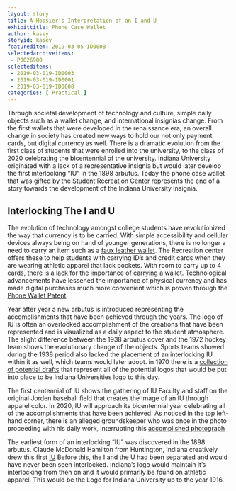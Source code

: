 ```yaml
---
layout: story
title: A Hoosier's Interpretation of an I and U 
exhibittitle: Phone Case Wallet 
author: kasey
storyid: kasey 
featureditem: 2019-03-05-ID0008
selectedarchiveitems:
 - P0026900 
selecteditems:
 - 2019-03-019-ID0003
 - 2019-03-019-ID0001
 - 2019-03-019-ID0008
categories: [ Practical ]
---
```


Through societal development of technology and culture, simple daily objects such as a wallet change, and international insignias change. From the first wallets that were developed in the renaissance era, an overall change in society has created new ways to hold our not only payment cards, but digital currency as well. There is a dramatic evolution from the first class of students that were enrolled into the university, to the class of 2020 celebrating the bicentennial of the university. Indiana University originated with a lack of a representative insignia but would later develop the first interlocking “IU” in the 1898 arbutus. Today the phone case wallet that was gifted by the Student Recreation Center represents the end of a story towards the development of the Indiana University Insignia.

## Interlocking The I and U 

The evolution of technology amongst college students have revolutionized the way that currency is to be carried. With simple accessibility and cellular devices always being on hand of younger generations, there is no longer a need to carry an item such as a [faux leather wallet](https://iubhistoryharvest.github.io/items/2019-03-019-ID0003.html). The Recreation center offers these to help students with carrying ID’s and credit cards when they are wearing athletic apparel that lack pockets. With room to carry up to 4 cards, there is a lack for the importance of carrying a wallet. Technological advancements have lessened the importance of physical currency and has made digital purchases much more convenient which is proven through the [Phone Wallet Patent](https://patents.google.com/patent/US7204398B1/en)
 

Year after year a new arbutus is introduced representing the accomplishments that have been achieved through the years. The logo of IU is often an overlooked accomplishment of the creations that have been represented and is visualized as a daily aspect to the student atmosphere. The slight difference between the 1938 arbutus cover and the 1972 hockey team shows the evolutionary change of the objects. Sports teams showed during the 1938 period also lacked the placement of an interlocking IU within it as well, which teams would later adopt. in 1970 there is a [collection of potential drafts](http://webapp1.dlib.indiana.edu/archivesphotos/search/search.do?userQuery=logo&sortKeys=&offset=0&facetFilters=DATE_TAKEN-part-year+exact+%221970%22&maxResults=10) that represent all of the potential logos that would be put into place to be Indiana Universities logo to this day. 


The first centennial of IU shows the gathering of IU Faculty and staff on the original Jorden baseball field that creates the image of an IU through apparel color. In 2020, IU will approach its bicentennial year celebrating all of the accomplishments that have been achieved. As noticed in the top left-hand corner, there is an alleged groundskeeper who was once in the photo proceeding with his daily work, interrupting this [accomplished photograph](http://webapp1.dlib.indiana.edu/archivesphotos/results/item.do?itemId=P0022826&searchId=10&searchResultIndex=5)

The earliest form of an interlocking “IU” was discovered in the 1898 arbutus. Claude McDonald Hamilton from Huntington, Indiana creatively drew this first [IU](http://webapp1.dlib.indiana.edu/archivesphotos/results/item.do?itemId=P0026900&searchId=20&searchResultIndex=8) Before this, the I and the U had been separated and would have never been seen interlocked. Indiana’s logo would maintain it’s interlocking from then on and it would primarily be found on athletic apparel. This would be the Logo for Indiana University up to the year 1916.   




